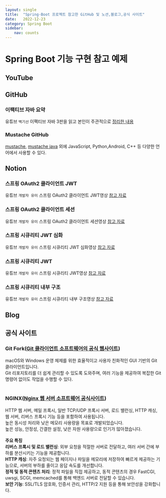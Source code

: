 ```yaml
---
layout: single
title:  "Spring-Boot 프로젝트 참고한 GitHub 및 노션,블로그,공식 사이트"
date:   2022-12-23
category: Spring Boot
sidebar:
    nav: counts
---
```

# Spring Boot 기능 구현 참고 예제
## YouTube




## GitHub
### 이팩티브 자바 요약
유튜브 `백기선` 이팩티브 자바 3판을 읽고 본인이 주관적으로 [정리한 내용][effective-java]
### Mustache GitHub
[mustache][Mustache], [mustache java][Mustache-Java] 외에 JavaScript, Python,Android, C++ 등 다양한 언어에서 사용할 수 있다.



## Notion
### 스프링 OAuth2 클라이언트 JWT
유튜브 `개발자 유미` 스프링 OAuth2 클라이언트 JWT영상 [참고 자료][OAuth2-JWT]
### 스프링 OAuth2 클라이언트 세션
유튜브 `개발자 유미` 스프링 OAuth2 클라이언트 세션영상 [참고 자료][OAuth2]
### 스프링 시큐리티 JWT 심화
유튜브 `개발자 유미` 스프링 시큐리티 JWT 심화영상 [참고 자료][JWT-Hard]
### 스프링 시큐리티 JWT
 유튜브 `개발자 유미` 스프링 시큐리티 JWT영상 [참고 자료][JWT]
### 스프링 시큐리티 내부 구조
 유튜브 `개발자 유미` 스프링 시큐리티 내부 구조영상 [참고 자료][Security]




## Blog







## 공식 사이트
### Git Fork([Git 클라이언트 소프트웨어의 공식 웹사이트][Git-Fork])
macOS와 Windows 운영 체제를 위한 효율적이고 사용자 친화적인 GUI 기반의 Git 클라이언트입니다.<br>Git 리포지토리를 더 쉽게 관리할 수 있도록 도와주며, 여러 기능을 제공하여 복잡한 Git 명령어 없이도 작업을 수행할 수 있다.<br><br>
### NGINX([Nginx 웹 서버 소프트웨어 공식사이트][Nginx])
HTTP 웹 서버, 메일 프록시, 일반 TCP/UDP 프록시 서버, 로드 밸런싱, HTTP 캐싱, 웹 서버, 리버스 프록시 기능 등을 포함하여 사용됩니다.<br> 높은 동시성 처리와 낮은 메모리 사용량을 목표로 개발되었습니다.<br>
높은 성능, 안정성, 간결한 설정, 낮은 자원 사용량으로 인기가 많아졌습니다.
<br><br>**주요 특징**<br>
**리버스 프록시 및 로드 밸런싱**: 외부 요청을 적절한 서버로 전달하고, 여러 서버 간에 부하를 분산시키는 기능을 제공합니다.<br>
**HTTP 캐싱**: 자주 요청되는 웹 페이지나 파일을 메모리에 저장하여 빠르게 제공하는 기능으로, 서버의 부하를 줄이고 응답 속도를 개선합니다.<br>
**정적 및 동적 콘텐츠 처리**: 정적 파일을 직접 제공하고, 동적 콘텐츠의 경우 FastCGI, uwsgi, SCGI, memcached를 통해 백엔드 서버로 전달할 수 있습니다.<br>
**보안 기능**: SSL/TLS 암호화, 인증서 관리, HTTP/2 지원 등을 통해 보안성을 강화합니다.<br>




[OAuth2]: https://substantial-park-a17.notion.site/OAuth2-295f3799ed7f47dcabf537dce52ea9e7
[JWT]: https://substantial-park-a17.notion.site/JWT-7a5cd1cf278a407fae9f35166da5ab03
[OAuth2-JWT]: https://substantial-park-a17.notion.site/OAuth2-JWT-2c0ed188191f48bc8f1f45b73eef4f65
[JWT-Hard]: https://substantial-park-a17.notion.site/JWT-c0bc9713fc284858ac5b7b69a2403893
[Security]: https://substantial-park-a17.notion.site/f8cccf6431dc43c8a31599798300970f
[effective-java]: https://github.com/keesun/study/blob/master/effective-java/Readme.md
[Mustache]: https://github.com/mustache/mustache.github.com
[Mustache-Java]: https://github.com/spullara/mustache.java
[Git-Fork]: https://git-fork.com/
[Nginx]: http://nginx.org/en/docs/